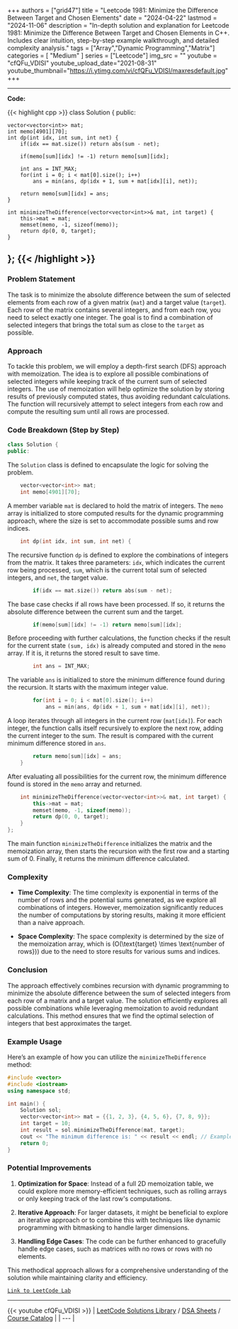 
+++
authors = ["grid47"]
title = "Leetcode 1981: Minimize the Difference Between Target and Chosen Elements"
date = "2024-04-22"
lastmod = "2024-11-06"
description = "In-depth solution and explanation for Leetcode 1981: Minimize the Difference Between Target and Chosen Elements in C++. Includes clear intuition, step-by-step example walkthrough, and detailed complexity analysis."
tags = ["Array","Dynamic Programming","Matrix"]
categories = [
    "Medium"
]
series = ["Leetcode"]
img_src = ""
youtube = "cfQFu_VDISI"
youtube_upload_date="2021-08-31"
youtube_thumbnail="https://i.ytimg.com/vi/cfQFu_VDISI/maxresdefault.jpg"
+++



---
**Code:**

{{< highlight cpp >}}
class Solution {
public:
    
    vector<vector<int>> mat;
    int memo[4901][70];
    int dp(int idx, int sum, int net) {
        if(idx == mat.size()) return abs(sum - net);
        
        if(memo[sum][idx] != -1) return memo[sum][idx];
        
        int ans = INT_MAX;
        for(int i = 0; i < mat[0].size(); i++)
            ans = min(ans, dp(idx + 1, sum + mat[idx][i], net));
        
        return memo[sum][idx] = ans;
    }
    
    int minimizeTheDifference(vector<vector<int>>& mat, int target) {
        this->mat = mat;
        memset(memo, -1, sizeof(memo));
        return dp(0, 0, target);
    }
};
{{< /highlight >}}
---

### Problem Statement

The task is to minimize the absolute difference between the sum of selected elements from each row of a given matrix (`mat`) and a target value (`target`). Each row of the matrix contains several integers, and from each row, you need to select exactly one integer. The goal is to find a combination of selected integers that brings the total sum as close to the `target` as possible.

### Approach

To tackle this problem, we will employ a depth-first search (DFS) approach with memoization. The idea is to explore all possible combinations of selected integers while keeping track of the current sum of selected integers. The use of memoization will help optimize the solution by storing results of previously computed states, thus avoiding redundant calculations. The function will recursively attempt to select integers from each row and compute the resulting sum until all rows are processed. 

### Code Breakdown (Step by Step)

```cpp
class Solution {
public:
```
The `Solution` class is defined to encapsulate the logic for solving the problem.

```cpp
    vector<vector<int>> mat;
    int memo[4901][70];
```
A member variable `mat` is declared to hold the matrix of integers. The `memo` array is initialized to store computed results for the dynamic programming approach, where the size is set to accommodate possible sums and row indices.

```cpp
    int dp(int idx, int sum, int net) {
```
The recursive function `dp` is defined to explore the combinations of integers from the matrix. It takes three parameters: `idx`, which indicates the current row being processed, `sum`, which is the current total sum of selected integers, and `net`, the target value.

```cpp
        if(idx == mat.size()) return abs(sum - net);
```
The base case checks if all rows have been processed. If so, it returns the absolute difference between the current sum and the target.

```cpp
        if(memo[sum][idx] != -1) return memo[sum][idx];
```
Before proceeding with further calculations, the function checks if the result for the current state `(sum, idx)` is already computed and stored in the `memo` array. If it is, it returns the stored result to save time.

```cpp
        int ans = INT_MAX;
```
The variable `ans` is initialized to store the minimum difference found during the recursion. It starts with the maximum integer value.

```cpp
        for(int i = 0; i < mat[0].size(); i++)
            ans = min(ans, dp(idx + 1, sum + mat[idx][i], net));
```
A loop iterates through all integers in the current row (`mat[idx]`). For each integer, the function calls itself recursively to explore the next row, adding the current integer to the sum. The result is compared with the current minimum difference stored in `ans`.

```cpp
        return memo[sum][idx] = ans;
    }
```
After evaluating all possibilities for the current row, the minimum difference found is stored in the `memo` array and returned.

```cpp
    int minimizeTheDifference(vector<vector<int>>& mat, int target) {
        this->mat = mat;
        memset(memo, -1, sizeof(memo));
        return dp(0, 0, target);
    }
};
```
The main function `minimizeTheDifference` initializes the matrix and the memoization array, then starts the recursion with the first row and a starting sum of 0. Finally, it returns the minimum difference calculated.

### Complexity

- **Time Complexity**: The time complexity is exponential in terms of the number of rows and the potential sums generated, as we explore all combinations of integers. However, memoization significantly reduces the number of computations by storing results, making it more efficient than a naive approach.

- **Space Complexity**: The space complexity is determined by the size of the memoization array, which is \(O(\text{target} \times \text{number of rows})\) due to the need to store results for various sums and indices.

### Conclusion

The approach effectively combines recursion with dynamic programming to minimize the absolute difference between the sum of selected integers from each row of a matrix and a target value. The solution efficiently explores all possible combinations while leveraging memoization to avoid redundant calculations. This method ensures that we find the optimal selection of integers that best approximates the target.

### Example Usage

Here’s an example of how you can utilize the `minimizeTheDifference` method:

```cpp
#include <vector>
#include <iostream>
using namespace std;

int main() {
    Solution sol;
    vector<vector<int>> mat = {{1, 2, 3}, {4, 5, 6}, {7, 8, 9}};
    int target = 10;
    int result = sol.minimizeTheDifference(mat, target);
    cout << "The minimum difference is: " << result << endl; // Example output
    return 0;
}
```

### Potential Improvements

1. **Optimization for Space**: Instead of a full 2D memoization table, we could explore more memory-efficient techniques, such as rolling arrays or only keeping track of the last row's computations.

2. **Iterative Approach**: For larger datasets, it might be beneficial to explore an iterative approach or to combine this with techniques like dynamic programming with bitmasking to handle larger dimensions.

3. **Handling Edge Cases**: The code can be further enhanced to gracefully handle edge cases, such as matrices with no rows or rows with no elements.

This methodical approach allows for a comprehensive understanding of the solution while maintaining clarity and efficiency.

[`Link to LeetCode Lab`](https://leetcode.com/problems/minimize-the-difference-between-target-and-chosen-elements/description/)

---
{{< youtube cfQFu_VDISI >}}
| [LeetCode Solutions Library](https://grid47.xyz/leetcode/) / [DSA Sheets](https://grid47.xyz/sheets/) / [Course Catalog](https://grid47.xyz/courses/) |
| --- |
